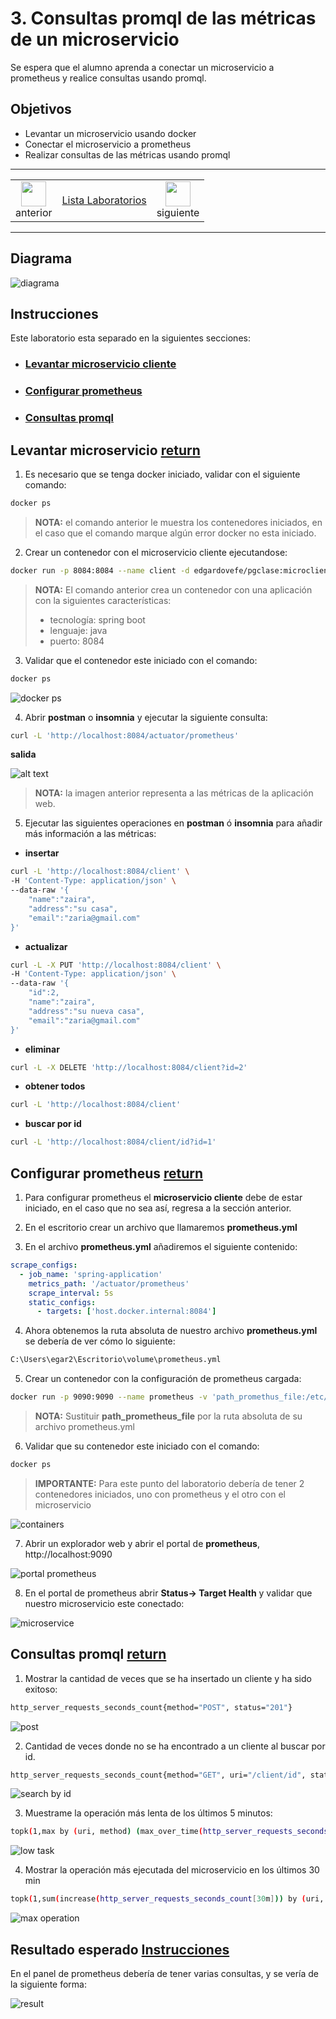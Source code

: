 # 3. Consultas promql de las métricas de un microservicio 
Se espera que el alumno aprenda a conectar un microservicio a prometheus y realice consultas usando promql. 

## Objetivos
- Levantar un microservicio usando docker
- Conectar el microservicio a prometheus
- Realizar consultas de las métricas usando promql


---

<div style="width: 400px;">
        <table width="50%">
            <tr>
                <td style="text-align: center;">
                    <a href="../Capitulo2/"><img src="../images/anterior.png" width="40px"></a>
                    <br>anterior
                </td>
                <td style="text-align: center;">
                   <a href="../README.md">Lista Laboratorios</a>
                </td>
<td style="text-align: center;">
                    <a href="../Capitulo4/"><img src="../images/siguiente.png" width="40px"></a>
                    <br>siguiente
                </td>
            </tr>
        </table>
</div>

---


## Diagrama

![diagrama](../images/3/diagrama.png)


## Instrucciones
Este laboratorio esta separado en la siguientes secciones:

- ### [Levantar microservicio cliente](#levantar-microservicio-return)
- ### [Configurar prometheus](#configurar-prometheus-return)
- ### [Consultas promql](#consultas-promql-return)

## Levantar microservicio [return](#instrucciones)
1. Es necesario que se tenga docker iniciado, validar con el siguiente comando:

```bash
docker ps
```
> **NOTA:** el comando anterior le muestra los contenedores iniciados, en el caso que el comando marque algún error docker no esta iniciado. 

2. Crear un contenedor con el microservicio cliente ejecutandose:

```bash
docker run -p 8084:8084 --name client -d edgardovefe/pgclase:microclient
```

> **NOTA:** El comando anterior crea un contenedor con una aplicación con la siguientes características:
> - tecnología: spring boot
> - lenguaje: java
> - puerto: 8084

3. Validar que el contenedor este iniciado con el comando:

```bash
docker ps
```
![docker ps](../images/3/1.png)

4. Abrir **postman** o **insomnia** y ejecutar la siguiente consulta: 

```bash
curl -L 'http://localhost:8084/actuator/prometheus'
```

**salida**

![alt text](../images/3/2.png)


> **NOTA:** la imagen anterior representa a las métricas de la aplicación web. 

5. Ejecutar las siguientes operaciones en **postman** ó **insomnia** para añadir más información a las métricas:

- **insertar**

```bash
curl -L 'http://localhost:8084/client' \
-H 'Content-Type: application/json' \
--data-raw '{
    "name":"zaira",
    "address":"su casa",
    "email":"zaria@gmail.com"
}'
```


- **actualizar**

```bash
curl -L -X PUT 'http://localhost:8084/client' \
-H 'Content-Type: application/json' \
--data-raw '{
    "id":2,
    "name":"zaira",
    "address":"su nueva casa",
    "email":"zaria@gmail.com"
}'
```

- **eliminar**

```bash
curl -L -X DELETE 'http://localhost:8084/client?id=2'
```
- **obtener todos**

```bash
curl -L 'http://localhost:8084/client'
```

- **buscar por id**

```bash
curl -L 'http://localhost:8084/client/id?id=1'
```



## Configurar prometheus [return](#instrucciones)

1. Para configurar prometheus el **microservicio cliente** debe de estar iniciado, en el caso que no sea así, regresa a la sección anterior. 

2. En el escritorio crear un archivo que llamaremos **prometheus.yml**

3. En el archivo **prometheus.yml** añadiremos el siguiente contenido:

```yaml
scrape_configs:
  - job_name: 'spring-application'
    metrics_path: '/actuator/prometheus'
    scrape_interval: 5s
    static_configs:
      - targets: ['host.docker.internal:8084']
```

4. Ahora obtenemos la ruta absoluta de nuestro archivo **prometheus.yml** se debería de ver cómo lo siguiente:

```bash
C:\Users\egar2\Escritorio\volume\prometheus.yml
```

5. Crear un contenedor con la configuración de prometheus cargada: 

```bash
docker run -p 9090:9090 --name prometheus -v 'path_promethus_file:/etc/prometheus/prometheus.yml' -d prom/prometheus:latest
```

> **NOTA:** Sustituir **path_prometheus_file** por la ruta absoluta de su archivo prometheus.yml

6. Validar que su contenedor este iniciado con el comando:

```bash
docker ps
```

> **IMPORTANTE:** Para este punto del laboratorio debería de tener 2 contenedores iniciados, uno con prometheus y el otro con el microservicio

![containers](../images/3/3.png)




7. Abrir un explorador web y abrir el portal de **prometheus**, http://localhost:9090

![portal prometheus](../images/3/4.png)


8. En el portal de prometheus abrir **Status-> Target Health** y validar que nuestro microservicio este conectado: 

![microservice](../images/3/5.png)


## Consultas promql [return](#instrucciones)

1. Mostrar la cantidad de veces que se ha insertado un cliente y ha sido exitoso:

```bash
http_server_requests_seconds_count{method="POST", status="201"}
```
![post](../images/3/6.png)


2. Cantidad de veces donde no se ha encontrado a un cliente al buscar por id.

```bash
http_server_requests_seconds_count{method="GET", uri="/client/id", status="404"}
```


![search by id](../images/3/7.png)



3. Muestrame la operación más lenta de los últimos 5 minutos:

```bash
topk(1,max by (uri, method) (max_over_time(http_server_requests_seconds_max[5m])))
```
![low task](../images/3/8.png)



4. Mostrar la operación más ejecutada del microservicio en los últimos 30 min


```bash
topk(1,sum(increase(http_server_requests_seconds_count[30m])) by (uri, method))
```

![max operation](../images/3/9.png)







## Resultado esperado [Instrucciones](#instrucciones)


En el panel de prometheus debería de tener varias consultas, y se vería de la siguiente forma: 

![result](../images/3/10.png)



